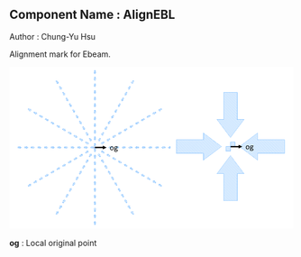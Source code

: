## Component Name : AlignEBL
Author : Chung-Yu Hsu

Alignment mark for Ebeam.
    
![Component layout](image/layout.png)

**og** : Local original point